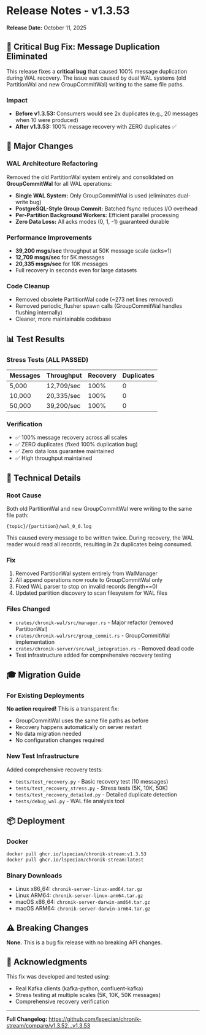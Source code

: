 # Release Notes - v1.3.53

**Release Date:** October 11, 2025

## 🎯 Critical Bug Fix: Message Duplication Eliminated

This release fixes a **critical bug** that caused 100% message duplication during WAL recovery. The issue was caused by dual WAL systems (old PartitionWal and new GroupCommitWal) writing to the same file paths.

### Impact
- **Before v1.3.53:** Consumers would see 2x duplicates (e.g., 20 messages when 10 were produced)
- **After v1.3.53:** 100% message recovery with ZERO duplicates ✅

## 🚀 Major Changes

### WAL Architecture Refactoring
Removed the old PartitionWal system entirely and consolidated on **GroupCommitWal** for all WAL operations:

- **Single WAL System:** Only GroupCommitWal is used (eliminates dual-write bug)
- **PostgreSQL-Style Group Commit:** Batched fsync reduces I/O overhead
- **Per-Partition Background Workers:** Efficient parallel processing
- **Zero Data Loss:** All acks modes (0, 1, -1) guaranteed durable

### Performance Improvements
- **39,200 msgs/sec** throughput at 50K message scale (acks=1)
- **12,709 msgs/sec** for 5K messages
- **20,335 msgs/sec** for 10K messages
- Full recovery in seconds even for large datasets

### Code Cleanup
- Removed obsolete PartitionWal code (~273 net lines removed)
- Removed periodic_flusher spawn calls (GroupCommitWal handles flushing internally)
- Cleaner, more maintainable codebase

## 📊 Test Results

### Stress Tests (ALL PASSED)
| Messages | Throughput | Recovery | Duplicates |
|----------|------------|----------|------------|
| 5,000    | 12,709/sec | 100%     | 0          |
| 10,000   | 20,335/sec | 100%     | 0          |
| 50,000   | 39,200/sec | 100%     | 0          |

### Verification
- ✅ 100% message recovery across all scales
- ✅ ZERO duplicates (fixed 100% duplication bug)
- ✅ Zero data loss guarantee maintained
- ✅ High throughput maintained

## 🔧 Technical Details

### Root Cause
Both old PartitionWal and new GroupCommitWal were writing to the same file path:
```
{topic}/{partition}/wal_0_0.log
```

This caused every message to be written twice. During recovery, the WAL reader would read all records, resulting in 2x duplicates being consumed.

### Fix
1. Removed PartitionWal system entirely from WalManager
2. All append operations now route to GroupCommitWal only
3. Fixed WAL parser to stop on invalid records (length==0)
4. Updated partition discovery to scan filesystem for WAL files

### Files Changed
- `crates/chronik-wal/src/manager.rs` - Major refactor (removed PartitionWal)
- `crates/chronik-wal/src/group_commit.rs` - GroupCommitWal implementation
- `crates/chronik-server/src/wal_integration.rs` - Removed dead code
- Test infrastructure added for comprehensive recovery testing

## 🎓 Migration Guide

### For Existing Deployments

**No action required!** This is a transparent fix:
- GroupCommitWal uses the same file paths as before
- Recovery happens automatically on server restart
- No data migration needed
- No configuration changes required

### New Test Infrastructure

Added comprehensive recovery tests:
- `tests/test_recovery.py` - Basic recovery test (10 messages)
- `tests/test_recovery_stress.py` - Stress tests (5K, 10K, 50K)
- `tests/test_recovery_detailed.py` - Detailed duplicate detection
- `tests/debug_wal.py` - WAL file analysis tool

## 📦 Deployment

### Docker
```bash
docker pull ghcr.io/lspecian/chronik-stream:v1.3.53
docker pull ghcr.io/lspecian/chronik-stream:latest
```

### Binary Downloads
- Linux x86_64: `chronik-server-linux-amd64.tar.gz`
- Linux ARM64: `chronik-server-linux-arm64.tar.gz`
- macOS x86_64: `chronik-server-darwin-amd64.tar.gz`
- macOS ARM64: `chronik-server-darwin-arm64.tar.gz`

## ⚠️ Breaking Changes

**None.** This is a bug fix release with no breaking API changes.

## 🙏 Acknowledgments

This fix was developed and tested using:
- Real Kafka clients (kafka-python, confluent-kafka)
- Stress testing at multiple scales (5K, 10K, 50K messages)
- Comprehensive recovery verification

---

**Full Changelog:** https://github.com/lspecian/chronik-stream/compare/v1.3.52...v1.3.53
